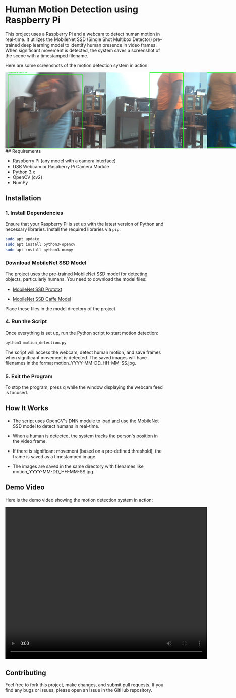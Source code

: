 # Human Motion Detection using Raspberry Pi

This project uses a Raspberry Pi and a webcam to detect human motion in real-time. It utilizes the MobileNet SSD (Single Shot Multibox Detector) pre-trained deep learning model to identify human presence in video frames. When significant movement is detected, the system saves a screenshot of the scene with a timestamped filename.

Here are some screenshots of the motion detection system in action:

<div style="display: flex; justify-content: space-around;">
  <img src="screenshots/motion_2025-03-31_15-25-05.jpg" alt="Motion Detection 1" width="320"/>
  <img src="screenshots/motion_2025-03-31_15-25-39.jpg" alt="Motion Detection 2" width="320"/>
  <img src="screenshots/motion_2025-03-31_15-25-41.jpg" alt="Motion Detection 3" width="320"/>
</div>
## Requirements

- Raspberry Pi (any model with a camera interface)
- USB Webcam or Raspberry Pi Camera Module
- Python 3.x
- OpenCV (cv2)
- NumPy

## Installation

### 1. Install Dependencies
Ensure that your Raspberry Pi is set up with the latest version of Python and necessary libraries. Install the required libraries via `pip`:

```bash
sudo apt update
sudo apt install python3-opencv
sudo apt install python3-numpy

```

### Download MobileNet SSD Model

The project uses the pre-trained MobileNet SSD model for detecting objects, particularly humans. You need to download the model files:

*   [MobileNet SSD Prototxt](https://github.com/chuanqi305/MobileNet-SSD/blob/master/deploy.prototxt)
    
*   [MobileNet SSD Caffe Model](https://github.com/chuanqi305/MobileNet-SSD/blob/master/mobilenet_iter_73000.caffemodel)
    

Place these files in the model directory of the project.

### 4\. Run the Script

Once everything is set up, run the Python script to start motion detection:

 ```bash
python3 motion_detection.py
 ```

The script will access the webcam, detect human motion, and save frames when significant movement is detected. The saved images will have filenames in the format motion\_YYYY-MM-DD\_HH-MM-SS.jpg.

### 5\. Exit the Program

To stop the program, press q while the window displaying the webcam feed is focused.

How It Works
------------

*   The script uses OpenCV's DNN module to load and use the MobileNet SSD model to detect humans in real-time.
    
*   When a human is detected, the system tracks the person's position in the video frame.
    
*   If there is significant movement (based on a pre-defined threshold), the frame is saved as a timestamped image.
    
*   The images are saved in the same directory with filenames like motion\_YYYY-MM-DD\_HH-MM-SS.jpg.

## Demo Video

Here is the demo video showing the motion detection system in action:

<video width="640" height="480" controls>
  <source src="demo.mp4" type="video/mp4">
  Your browser does not support the video tag.
</video>
    

Contributing
------------

Feel free to fork this project, make changes, and submit pull requests. If you find any bugs or issues, please open an issue in the GitHub repository.
